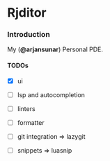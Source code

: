 # Rjditor

### Introduction

My (**@arjansunar**) Personal PDE.


#### TODOs

- [x] ui
- [ ] lsp and autocompletion
- [ ] linters 
- [ ] formatter
- [ ] git integration => lazygit
- [ ] snippets => luasnip

